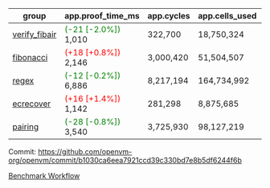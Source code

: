 | group | app.proof_time_ms | app.cycles | app.cells_used | leaf.proof_time_ms | leaf.cycles | leaf.cells_used |
| -- | -- | -- | -- | -- | -- | -- |
| [verify_fibair](https://github.com/openvm-org/openvm/blob/benchmark-results/benchmarks-pr/1943/verify_fibair-b1030ca6eea7921ccd39c330bd7e8b5df6244f6b.md) |<span style='color: green'>(-21 [-2.0%])</span> 1,010 |  322,700 |  18,750,324 |- | - | - |
| [fibonacci](https://github.com/openvm-org/openvm/blob/benchmark-results/benchmarks-pr/1943/fibonacci-b1030ca6eea7921ccd39c330bd7e8b5df6244f6b.md) |<span style='color: red'>(+18 [+0.8%])</span> 2,146 |  3,000,420 |  51,504,507 |- | - | - |
| [regex](https://github.com/openvm-org/openvm/blob/benchmark-results/benchmarks-pr/1943/regex-b1030ca6eea7921ccd39c330bd7e8b5df6244f6b.md) |<span style='color: green'>(-12 [-0.2%])</span> 6,886 |  8,217,194 |  164,734,992 |- | - | - |
| [ecrecover](https://github.com/openvm-org/openvm/blob/benchmark-results/benchmarks-pr/1943/ecrecover-b1030ca6eea7921ccd39c330bd7e8b5df6244f6b.md) |<span style='color: red'>(+16 [+1.4%])</span> 1,142 |  281,298 |  8,875,685 |- | - | - |
| [pairing](https://github.com/openvm-org/openvm/blob/benchmark-results/benchmarks-pr/1943/pairing-b1030ca6eea7921ccd39c330bd7e8b5df6244f6b.md) |<span style='color: green'>(-28 [-0.8%])</span> 3,540 |  3,725,930 |  98,127,219 |- | - | - |


Commit: https://github.com/openvm-org/openvm/commit/b1030ca6eea7921ccd39c330bd7e8b5df6244f6b

[Benchmark Workflow](https://github.com/openvm-org/openvm/actions/runs/16809939872)
